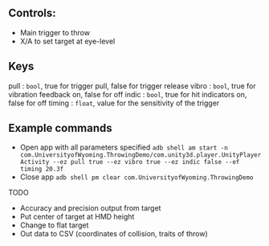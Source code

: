 ## Controls:
 - Main trigger to throw
 - X/A to set target at eye-level

## Keys
pull
: `bool`, true for trigger pull, false for trigger release
vibro
: `bool`, true for vibration feedback on, false for off
indic
: `bool`, true for hit indicators on, false for off
timing
: `float`, value for the sensitivity of the trigger

## Example commands
 - Open app with all parameters specified
`adb shell am start -n com.UniversityofWyoming.ThrowingDemo/com.unity3d.player.UnityPlayerActivity --ez pull true --ez vibro true --ez indic false --ef timing 20.3f`
 - Close app
`adb shell pm clear com.UniversityofWyoming.ThrowingDemo`

TODO
 - Accuracy and precision output from target
 - Put center of target at HMD height
 - Change to flat target
 - Out data to CSV (coordinates of collision, traits of throw)